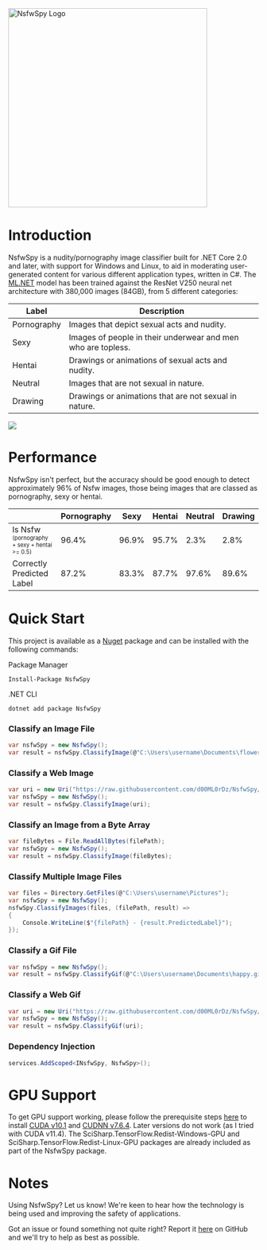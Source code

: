 <img src="https://raw.githubusercontent.com/d00ML0rDz/NsfwSpy/main/_art/NsfwSpy-Logo.jpg" alt="NsfwSpy Logo" width="400"/>

# Introduction
NsfwSpy is a nudity/pornography image classifier built for .NET Core 2.0 and later, with support for Windows and Linux, to aid in moderating user-generated content for various different application types, written in C#. The [ML.NET](https://github.com/dotnet/machinelearning) model has been trained against the ResNet V250 neural net architecture with 380,000 images (84GB), from 5 different categories:

| Label       | Description |
| ----------- | ----------- |
| Pornography | Images that depict sexual acts and nudity. |
| Sexy        | Images of people in their underwear and men who are topless. |
| Hentai      | Drawings or animations of sexual acts and nudity. |
| Neutral     | Images that are not sexual in nature. |
| Drawing     | Drawings or animations that are not sexual in nature. |

<img src="https://raw.githubusercontent.com/d00ML0rDz/NsfwSpy/main/_art/Examples.gif" />

# Performance
NsfwSpy isn't perfect, but the accuracy should be good enough to detect approximately 96% of Nsfw images, those being images that are classed as pornography, sexy or hentai.

|   | Pornography | Sexy | Hentai | Neutral | Drawing
| --- | --- | --- | --- | --- | --- |
| Is Nsfw  <sub><sup>(pornography + sexy + hentai >= 0.5)</sup></sub> | 96.4% | 96.9% | 95.7% | 2.3% | 2.8%
| Correctly Predicted Label | 87.2% | 83.3% | 87.7% | 97.6% | 89.6%

# Quick Start
This project is available as a [Nuget](https://www.nuget.org/packages/NsfwSpy/) package and can be installed with the following commands:

Package Manager
```
Install-Package NsfwSpy
```

.NET CLI
```
dotnet add package NsfwSpy
```

### Classify an Image File
```csharp
var nsfwSpy = new NsfwSpy();
var result = nsfwSpy.ClassifyImage(@"C:\Users\username\Documents\flower.jpg");
```

### Classify a Web Image
```csharp
var uri = new Uri("https://raw.githubusercontent.com/d00ML0rDz/NsfwSpy/main/NsfwSpy.Test/Assets/flower.jpg");
var nsfwSpy = new NsfwSpy();
var result = nsfwSpy.ClassifyImage(uri);
```

### Classify an Image from a Byte Array
```csharp
var fileBytes = File.ReadAllBytes(filePath);
var nsfwSpy = new NsfwSpy();
var result = nsfwSpy.ClassifyImage(fileBytes);
```

### Classify Multiple Image Files
```csharp
var files = Directory.GetFiles(@"C:\Users\username\Pictures");
var nsfwSpy = new NsfwSpy();
nsfwSpy.ClassifyImages(files, (filePath, result) =>
{
    Console.WriteLine($"{filePath} - {result.PredictedLabel}");
});
```

### Classify a Gif File
```csharp
var nsfwSpy = new NsfwSpy();
var result = nsfwSpy.ClassifyGif(@"C:\Users\username\Documents\happy.gif");
```

### Classify a Web Gif
```csharp
var uri = new Uri("https://raw.githubusercontent.com/d00ML0rDz/NsfwSpy/main/NsfwSpy.Test/Assets/cool.gif");
var nsfwSpy = new NsfwSpy();
var result = nsfwSpy.ClassifyGif(uri);
```

### Dependency Injection
```csharp
services.AddScoped<INsfwSpy, NsfwSpy>();
```

# GPU Support
To get GPU support working, please follow the prerequisite steps [here](https://docs.microsoft.com/en-us/dotnet/api/microsoft.ml.vision.imageclassificationtrainer?view=ml-dotnet&fbclid=IwAR3Ng6Pe1BWDZ3hR20tchutSozmdMojxvpy3pqdwA3fZ_OEstU8C-ptSRZw#gpu-support) to install [CUDA v10.1](https://developer.nvidia.com/cuda-10.1-download-archive-update2) and [CUDNN v7.6.4](https://developer.nvidia.com/rdp/cudnn-download). Later versions do not work (as I tried with CUDA v11.4). The SciSharp.TensorFlow.Redist-Windows-GPU and SciSharp.TensorFlow.Redist-Linux-GPU packages are already included as part of the NsfwSpy package.

# Notes
Using NsfwSpy? Let us know! We're keen to hear how the technology is being used and improving the safety of applications.

Got an issue or found something not quite right? Report it [here](https://github.com/d00ML0rDz/NsfwSpy/issues) on GitHub and we'll try to help as best as possible.
